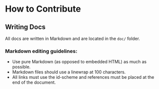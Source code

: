 # How to Contribute

## Writing Docs

All docs are written in Markdown and are located in the `doc/` folder.

### Markdown editing guidelines:

* Use pure Markdown (as opposed to embedded HTML) as much as possible.
* Markdown files should use a linewrap at 100 characters.
* All links must use the id-scheme and references must be placed at the end of the document.


